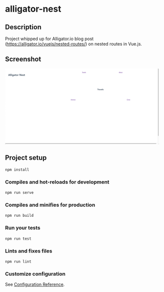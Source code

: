# alligator-nest

## Description
Project whipped up for Alligator.io blog post (https://alligator.io/vuejs/nested-routes/) on nested routes in Vue.js.

## Screenshot
![screenshot.png](screenshot.png)

## Project setup
```
npm install
```

### Compiles and hot-reloads for development
```
npm run serve
```

### Compiles and minifies for production
```
npm run build
```

### Run your tests
```
npm run test
```

### Lints and fixes files
```
npm run lint
```

### Customize configuration
See [Configuration Reference](https://cli.vuejs.org/config/).
